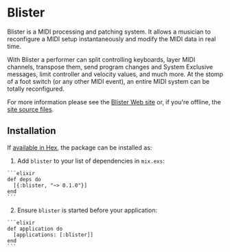 # Blister

Blister is a MIDI processing and patching system. It allows a musician to
reconfigure a MIDI setup instantaneously and modify the MIDI data in real
time.

With Blister a performer can split controlling keyboards, layer MIDI
channels, transpose them, send program changes and System Exclusive
messages, limit controller and velocity values, and much more. At the stomp
of a foot switch (or any other MIDI event), an entire MIDI system can be
totally reconfigured.

For more information please see the
[Blister Web site](http://www.blister.org/) or, if you're offline, the
[site source files](site/index.md).

## Installation

If [available in Hex](https://hex.pm/docs/publish), the package can be installed as:

  1. Add `blister` to your list of dependencies in `mix.exs`:

    ```elixir
    def deps do
      [{:blister, "~> 0.1.0"}]
    end
    ```

  2. Ensure `blister` is started before your application:

    ```elixir
    def application do
      [applications: [:blister]]
    end
    ```


